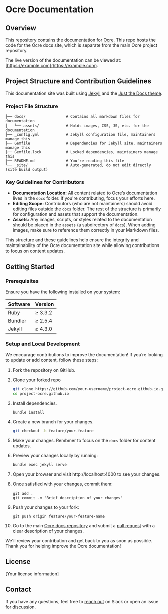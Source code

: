 # Ocre Documentation


## Overview
This repository contains the documentation for [Ocre](https://lfedge.org/projects/ocre/). This repo hosts the code for the Ocre docs site, which is separate from the main Ocre project repository.

The live version of the documentation can be viewed at: [https://example.com](https://example.com).

## Project Structure and Contribution Guidelines
This documentation site was built using [Jekyll](https://jekyllrb.com/) and the [Just the Docs theme](https://just-the-docs.com/).

### Project File Structure
```
├── docs/                  # Contains all markdown files for documentation
│   └── assets/            # Holds images, CSS, JS, etc. for the documentation
├── _config.yml            # Jekyll configuration file, maintainers manage this
├── Gemfile                # Dependencies for Jekyll site, maintainers manage this
├── Gemfile.lock           # Locked dependencies, maintainers manage this
├── README.md              # You're reading this file
└── _site/                 # Auto-generated, do not edit directly (site build output)
```

### Key Guidelines for Contributors
* **Documentation Location:** All content related to Ocre’s documentation lives in the `docs` folder. If you're contributing, focus your efforts here.
* **Editing Scope:** Contributors (who are not maintainers) should avoid editing files outside the `docs` folder. The rest of the structure is primarily for configuration and assets that support the documentation.
* **Assets:** Any images, scripts, or styles related to the documentation should be placed in the `assets` (a subdirectory of `docs`). When adding images, make sure to reference them correctly in your Markdown files.

This structure and these guidelines help ensure the integrity and maintainability of the Ocre documentation site while allowing contributions to focus on content updates.

## Getting Started

### Prerequisites

Ensure you have the following installed on your system:

| Software | Version |
|----------|---------|
| Ruby     | ≥ 3.3.2 |
| Bundler  | ≥ 2.5.4 |
| Jekyll   | ≥ 4.3.0 |

### Setup and Local Development

We encourage contributions to improve the documentation! If you’re looking to update or add content, follow these steps:

1. Fork the repository on GitHub.
2. Clone your forked repo
    ```bash
   git clone https://github.com/your-username/project-ocre.github.io.git
   cd project-ocre.github.io
    ```
3. Install dependencies.
    ```
    bundle install
    ```
4. Create a new branch for your changes.
    ```bash
    git checkout -b feature/your-feature
    ```
5. Make your changes. Rembmer to focus on the `docs` folder for content updates.
6. Preview your changes locally by running:
    ```bash
    bundle exec jekyll serve
    ```
7. Open your browser and visit http://localhost:4000 to see your changes.

8. Once satisfied with your changes, commit them:
    ```
    git add .
    git commit -m "Brief description of your changes"
    ```

9. Push your changes to your fork:
    ```
    git push origin feature/your-feature-name
    ```

10. Go to the main [Ocre docs repository](https://github.com/project-ocre/project-ocre.github.io) and submit a [pull request](https://github.com/project-ocre/project-ocre.github.io/pulls) with a clear description of your changes.

We'll review your contribution and get back to you as soon as possible. Thank you for helping improve the Ocre documentation!

## License

[Your license information]

## Contact

If you have any questions, feel free to [reach out](https://lfedge.slack.com/archives/C07F190CC3X) on Slack or open an issue for discussion.
